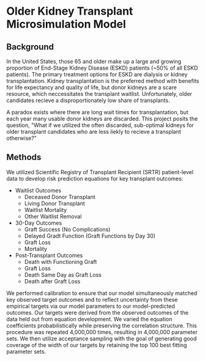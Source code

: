 # Older Kidney Transplant Microsimulation Model

## Background
In the United States, those 65 and older make up a large and growing proportion of End-Stage Kidney Disease (ESKD) patients (~50% of all ESKD patients). The primary treatment options for ESKD are dialysis or kidney transplantation. Kidney transplantation is the preferred method with benefits for life expectancy and quality of life, but donor kidneys are a scare resource, which neccessitates the transplant waitlist. Unfortunately, older candidates recieve a disproportionately low share of transplants. 

A paradox exists where there are long wait times for transplantation, but each year many usable donor kidneys are discarded. This project posits the question, "What if we utilized the often discarded, sub-optimal kidneys for older transplant candidates who are less liekly to recieve a transplant otherwise?"

## Methods
We utilized Scientific Registry of Transplant Recipient (SRTR) patient-level data to develop risk prediction equations for key transplant outcomes:
- Waitlist Outcomes
  - Deceased Donor Transplant
  - Living Donor Transplant
  - Waitlist Mortality
  - Other Waitlist Removal
- 30-Day Outcomes
  - Graft Success (No Complications)
  - Delayed Gradt Function (Graft Functions by Day 30)
  - Graft Loss
  - Mortality
- Post-Transplant Outcomes
  - Death with Functioning Graft
  - Graft Loss
  - Death Same Day as Graft Loss
  - Death after Graft Loss

We performed calibration to ensure that our model simultaneously matched key observed target outcomes and to reflect uncertainty from these empirical targets via our model parameters to our model-predicted outcomes. Our targets were derived from the observed outcomes of the data held out from equation development. We varied the equation coefficients probabilistically while preserving the correlation structure. This procedure was repeated 4,000,000 times, resulting in 4,000,000 parameter sets. We then utilize acceptance sampling with the goal of generating good coverage of the width of our targets by retaining the top 100 best fitting parameter sets.
